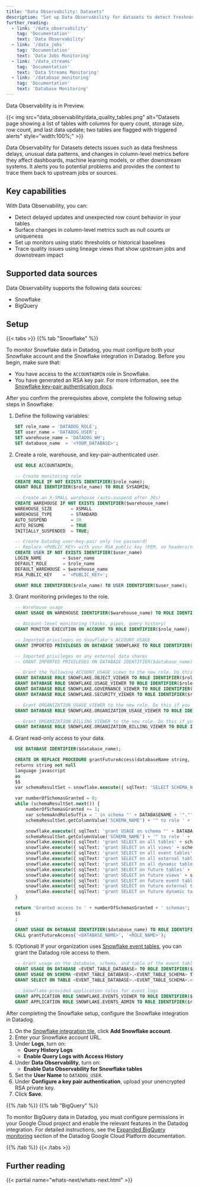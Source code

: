```yaml
---
title: "Data Observability: Datasets"
description: "Set up Data Observability for datasets to detect freshness delays, unusual data patterns, and column-level metric changes in Snowflake and BigQuery."
further_reading:
  - link: '/data_observability'
    tag: 'Documentation'
    text: 'Data Observability'
  - link: '/data_jobs'
    tag: 'Documentation'
    text: 'Data Jobs Monitoring'
  - link: '/data_streams'
    tag: 'Documentation'
    text: 'Data Streams Monitoring'
  - link: '/database_monitoring'
    tag: 'Documentation'
    text: 'Database Monitoring'
---
```


<div class="alert alert-info">Data Observability is in Preview.</div>

{{< img src="data_observability/data_quality_tables.png" alt="Datasets page showing a list of tables with columns for query count, storage size, row count, and last data update; two tables are flagged with triggered alerts" style="width:100%;" >}}

Data Observability for Datasets detects issues such as data freshness delays, unusual data patterns, and changes in column-level metrics before they affect dashboards, machine learning models, or other downstream systems. It alerts you to potential problems and provides the context to trace them back to upstream jobs or sources.

## Key capabilities

With Data Observability, you can:

- Detect delayed updates and unexpected row count behavior in your tables
- Surface changes in column-level metrics such as null counts or uniqueness
- Set up monitors using static thresholds or historical baselines
- Trace quality issues using lineage views that show upstream jobs and downstream impact

## Supported data sources

Data Observability supports the following data sources:

- Snowflake
- BigQuery

## Setup

{{< tabs >}}
{{% tab "Snowflake" %}}

To monitor Snowflake data in Datadog, you must configure both your Snowflake account and the Snowflake integration in Datadog. Before you begin, make sure that:

- You have access to the `ACCOUNTADMIN` role in Snowflake.
- You have generated an RSA key pair. For more information, see the [Snowflake key-pair authentication docs][1].

After you confirm the prerequisites above, complete the following setup steps in Snowflake:

1. Define the following variables:
    ```sql
    SET role_name = 'DATADOG_ROLE';
    SET user_name = 'DATADOG_USER';
    SET warehouse_name = 'DATADOG_WH';
    SET database_name  = '<YOUR_DATABASE>';

    ```
1. Create a role, warehouse, and key-pair-authenticated user.

    ```sql
    USE ROLE ACCOUNTADMIN;

    -- Create monitoring role
    CREATE ROLE IF NOT EXISTS IDENTIFIER($role_name);
    GRANT ROLE IDENTIFIER($role_name) TO ROLE SYSADMIN;

    -- Create an X-SMALL warehouse (auto-suspend after 30s)
    CREATE WAREHOUSE IF NOT EXISTS IDENTIFIER($warehouse_name)
    WAREHOUSE_SIZE       = XSMALL
    WAREHOUSE_TYPE       = STANDARD
    AUTO_SUSPEND         = 30
    AUTO_RESUME          = TRUE
    INITIALLY_SUSPENDED  = TRUE;

    -- Create Datadog user—key-pair only (no password)
    -- Replace <PUBLIC_KEY> with your RSA public key (PEM, no headers/newlines)
    CREATE USER IF NOT EXISTS IDENTIFIER($user_name)
    LOGIN_NAME        = $user_name
    DEFAULT_ROLE      = $role_name
    DEFAULT_WAREHOUSE = $warehouse_name
    RSA_PUBLIC_KEY    = '<PUBLIC_KEY>';

    GRANT ROLE IDENTIFIER($role_name) TO USER IDENTIFIER($user_name);
    ```
1. Grant monitoring privileges to the role.

    ```sql
    -- Warehouse usage
    GRANT USAGE ON WAREHOUSE IDENTIFIER($warehouse_name) TO ROLE IDENTIFIER($role_name);

    -- Account‐level monitoring (tasks, pipes, query history)
    GRANT MONITOR EXECUTION ON ACCOUNT TO ROLE IDENTIFIER($role_name);

    -- Imported privileges on Snowflake's ACCOUNT_USAGE
    GRANT IMPORTED PRIVILEGES ON DATABASE SNOWFLAKE TO ROLE IDENTIFIER($role_name);

    -- Imported privileges on any external data shares
    -- GRANT IMPORTED PRIVILEGES ON DATABASE IDENTIFIER($database_name) TO ROLE IDENTIFIER($role_name);

    -- Grant the following ACCOUNT_USAGE views to the new role. Do this if you wish to collect Snowflake account usage logs and metrics.
    GRANT DATABASE ROLE SNOWFLAKE.OBJECT_VIEWER TO ROLE IDENTIFIER($role_name);
    GRANT DATABASE ROLE SNOWFLAKE.USAGE_VIEWER TO ROLE IDENTIFIER($role_name);
    GRANT DATABASE ROLE SNOWFLAKE.GOVERNANCE_VIEWER TO ROLE IDENTIFIER($role_name);
    GRANT DATABASE ROLE SNOWFLAKE.SECURITY_VIEWER TO ROLE IDENTIFIER($role_name);

    -- Grant ORGANIZATION_USAGE_VIEWER to the new role. Do this if you wish to collect Snowflake organization usage metrics.
    GRANT DATABASE ROLE SNOWFLAKE.ORGANIZATION_USAGE_VIEWER TO ROLE IDENTIFIER($role_name);

    -- Grant ORGANIZATION_BILLING_VIEWER to the new role. Do this if you wish to collect Snowflake cost data.
    GRANT DATABASE ROLE SNOWFLAKE.ORGANIZATION_BILLING_VIEWER TO ROLE IDENTIFIER($role_name);
    ```

1. Grant read-only access to your data.

    ```sql
    USE DATABASE IDENTIFIER($database_name);

    CREATE OR REPLACE PROCEDURE grantFutureAccess(databaseName string, roleName string)
    returns string not null
    language javascript
    as
    $$
    var schemaResultSet = snowflake.execute({ sqlText: 'SELECT SCHEMA_NAME FROM ' + '"' + DATABASENAME + '"' + ".INFORMATION_SCHEMA.SCHEMATA WHERE SCHEMA_NAME != 'INFORMATION_SCHEMA';"});
        
    var numberOfSchemasGranted = 0;
    while (schemaResultSet.next()) {
        numberOfSchemasGranted += 1;
        var schemaAndRoleSuffix = ' in schema "' + DATABASENAME + '"."' + 
        schemaResultSet.getColumnValue('SCHEMA_NAME') + '" to role ' + ROLENAME + ';'

        snowflake.execute({ sqlText: 'grant USAGE on schema "' + DATABASENAME + '"."' +  
        schemaResultSet.getColumnValue('SCHEMA_NAME') + '" to role ' + ROLENAME + ';'});
        snowflake.execute({ sqlText: 'grant SELECT on all tables' + schemaAndRoleSuffix});
        snowflake.execute({ sqlText: 'grant SELECT on all views' + schemaAndRoleSuffix});
        snowflake.execute({ sqlText: 'grant SELECT on all event tables' + schemaAndRoleSuffix});
        snowflake.execute({ sqlText: 'grant SELECT on all external tables' + schemaAndRoleSuffix});
        snowflake.execute({ sqlText: 'grant SELECT on all dynamic tables' + schemaAndRoleSuffix});
        snowflake.execute({ sqlText: 'grant SELECT on future tables' + schemaAndRoleSuffix});
        snowflake.execute({ sqlText: 'grant SELECT on future views' + schemaAndRoleSuffix});
        snowflake.execute({ sqlText: 'grant SELECT on future event tables' + schemaAndRoleSuffix});
        snowflake.execute({ sqlText: 'grant SELECT on future external tables' + schemaAndRoleSuffix});
        snowflake.execute({ sqlText: 'grant SELECT on future dynamic tables' + schemaAndRoleSuffix});
    }
    
    return 'Granted access to ' + numberOfSchemasGranted + ' schemas';
    $$
    ;

    GRANT USAGE ON DATABASE IDENTIFIER($database_name) TO ROLE IDENTIFIER($role_name);
    CALL grantFutureAccess('<DATABASE_NAME>', '<ROLE_NAME>');
    ```

1. (Optional) If your organization uses [Snowflake event tables][2], you can grant the Datadog role access to them.

    ```sql
    -- Grant usage on the database, schema, and table of the event table
    GRANT USAGE ON DATABASE <EVENT_TABLE_DATABASE> TO ROLE IDENTIFIER($role_name);
    GRANT USAGE ON SCHEMA <EVENT_TABLE_DATABASE>.<EVENT_TABLE_SCHEMA> TO ROLE IDENTIFIER($role_name);
    GRANT SELECT ON TABLE <EVENT_TABLE_DATABASE>.<EVENT_TABLE_SCHEMA>.<EVENT_TABLE_NAME> TO ROLE IDENTIFIER($role_name);

    -- Snowflake-provided application roles for event logs
    GRANT APPLICATION ROLE SNOWFLAKE.EVENTS_VIEWER TO ROLE IDENTIFIER($role_name);
    GRANT APPLICATION ROLE SNOWFLAKE.EVENTS_ADMIN TO ROLE IDENTIFIER($role_name);

    ```

After completing the Snowflake setup, configure the Snowflake integration in Datadog.

1. On the [Snowflake integration tile][3], click **Add Snowflake account**.
1. Enter your Snowflake account URL.
1. Under **Logs**, turn on:
   - **Query History Logs**
   - **Enable Query Logs with Access History**
1. Under **Data Observability**, turn on:
   - **Enable Data Observability for Snowflake tables**
1. Set the **User Name** to `DATADOG_USER`.
1. Under **Configure a key pair authentication**, upload your unencrypted RSA private key.
1. Click **Save**.

[1]: https://docs.snowflake.com/en/user-guide/key-pair-auth#generate-the-private-key
[2]: https://docs.snowflake.com/en/developer-guide/logging-tracing/event-table-setting-up
[3]: https://app.datadoghq.com/integrations?search=snowflake&integrationId=snowflake-web

{{% /tab %}}
{{% tab "BigQuery" %}}

To monitor BigQuery data in Datadog, you must configure permissions in your Google Cloud project and enable the relevant features in the Datadog integration. For detailed instructions, see the [Expanded BigQuery monitoring][1] section of the Datadog Google Cloud Platform documentation.

[1]: /integrations/google_cloud_platform/?tab=dataflowmethodrecommended#expanded-bigquery-monitoring

{{% /tab %}}
{{< /tabs >}}

## Further reading

{{< partial name="whats-next/whats-next.html" >}}